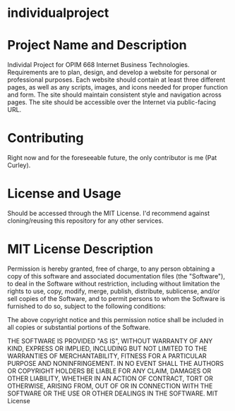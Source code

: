 # individualproject
# Project Name and Description
Individal Project for OPIM 668 Internet Business Technologies.  Requirements are to plan, design, and develop a website for personal or professional purposes. Each website should contain at least three different pages, as well as any scripts, images, and icons needed for proper function and form. The site should maintain consistent style and navigation across pages. The site should be accessible over the Internet via public-facing URL.

# Contributing
Right now and for the foreseeable future, the only contributor is me (Pat Curley).

# License and Usage 
Should be accessed through the MIT License.  I'd recommend against cloning/reusing this repository for any other services.  

# MIT License Description
Permission is hereby granted, free of charge, to any person obtaining a copy
of this software and associated documentation files (the "Software"), to deal
in the Software without restriction, including without limitation the rights
to use, copy, modify, merge, publish, distribute, sublicense, and/or sell
copies of the Software, and to permit persons to whom the Software is
furnished to do so, subject to the following conditions:

The above copyright notice and this permission notice shall be included in all
copies or substantial portions of the Software.

THE SOFTWARE IS PROVIDED "AS IS", WITHOUT WARRANTY OF ANY KIND, EXPRESS OR
IMPLIED, INCLUDING BUT NOT LIMITED TO THE WARRANTIES OF MERCHANTABILITY,
FITNESS FOR A PARTICULAR PURPOSE AND NONINFRINGEMENT. IN NO EVENT SHALL THE
AUTHORS OR COPYRIGHT HOLDERS BE LIABLE FOR ANY CLAIM, DAMAGES OR OTHER
LIABILITY, WHETHER IN AN ACTION OF CONTRACT, TORT OR OTHERWISE, ARISING FROM,
OUT OF OR IN CONNECTION WITH THE SOFTWARE OR THE USE OR OTHER DEALINGS IN THE
SOFTWARE.
MIT License
